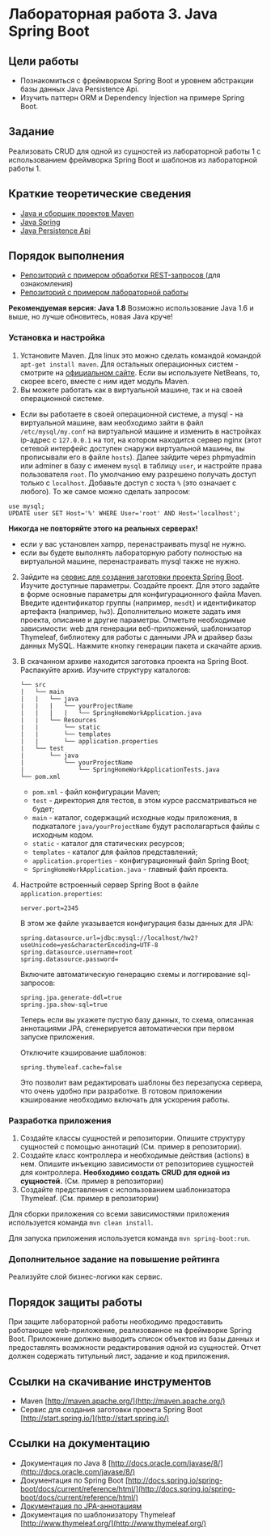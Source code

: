 # Лабораторная работа 3. Java Spring Boot

## Цели работы
- Познакомиться с фреймворком Spring Boot и уровнем абстракции базы данных Java Persistence Api.
- Изучить паттерн ORM и Dependency Injection на примере Spring Boot.

## Задание
Реализовать CRUD для одной из сущностей из лабораторной работы 1 с использованием фреймворка Spring Boot и шаблонов из лабораторной работы 1.

## Краткие теоретические сведения

- [Java и сборщик проектов Maven](/mesdt/course/wiki/Java) 
- [Java Spring](/mesdt/course/wiki/Cheat-list-Spring-annotations) 
- [Java Persistence Api](/mesdt/course/wiki/Cheat-list-JPA) 

## Порядок выполнения
- [Репозиторий с примером обработки REST-запросов ](https://github.com/mesdt/calculator) (для ознакомления)
- [Репозиторий с примером лабораторной работы ](https://github.com/mesdt/hw2)

**Рекомендуемая версия: Java 1.8** Возможно использование Java 1.6 и выше, но лучше обновитесь, новая Java круче!

### Установка и настройка 
1. Установите Maven.  Для linux это можно сделать командой командой `apt-get install maven`. Для остальных операционных систем - смотрите на [официальном сайте](http://maven.apache.org/). Если вы используете NetBeans, то, скорее всего, вместе с ним идет модуль Maven.
1. Вы можете работать как в виртуальной машине, так и на своей операционной системе. 
 - Если вы работаете в своей операционной системе, а mysql - на виртуальной машине, вам необходимо зайти в файл `/etc/mysql/my.conf` на виртуальной машине и изменить в настройках ip-адрес с `127.0.0.1` на тот, на котором находится сервер nginx (этот сетевой интерфейс доступен снаружи виртуальной машины, вы прописывали его в файле `hosts`). Далее зайдите через phpmyadmin или adminer в базу с именем `mysql` в таблицу `user`, и настройте права пользователя `root`. По умолчанию ему разрешено получать доступ только с `localhost`. Добавьте доступ с хоста `%` (это означает с любого). То же самое можно сделать запросом:
 ```
 use mysql;
 UPDATE user SET Host='%' WHERE User='root' AND Host='localhost';
 ``` 
 **Никогда не повторяйте этого на реальных серверах!**
 - если у вас установлен xampp, перенастраивать mysql не нужно.
 - если вы будете выполнять лабораторную работу полностью на виртуальной машине, перенастраивать mysql также не нужно.
2. Зайдите на [cервис для создания заготовки проекта Spring Boot](http://start.spring.io/). Изучите доступные параметры. Создайте проект. Для этого задайте в форме основные параметры для конфигурационного файла Maven. Введите идентификатор группы (например, `mesdt`) и идентификатор артефакта (например, `hw3`). Дополнительно можете задать имя проекта, описание и другие параметры. Отметьте необходимые зависимости: web для генерации веб-приложений, шаблонизатор Thymeleaf, библиотеку для работы с данными JPA и драйвер базы данных MySQL. Нажмите кнопку генерации пакета и скачайте архив.  
3. В скачанном архиве находится заготовка проекта на Spring Boot. Распакуйте архив. Изучите структуру каталогов:
	```
	└── src
	|	└── main
	|	|   └── java
	|	|   |   └── yourProjectName
	|	|	|	|	└── SpringHomeWorkApplication.java
	|	|	└── Resources
	|	|		└── static
	|	|		└── templates
	|	|		└── application.properties
	|	└── test
	|		└── java
	|			└── yourProjectName	
	|				└── SpringHomeWorkApplicationTests.java
	└──	pom.xml		
	```

	- `pom.xml` - файл конфигурации Maven;
	- `test` - директория для тестов, в этом курсе рассматриваться не будет;
	- `main` - каталог, содержащий исходные коды приложения, в подкаталоге `java/yourProjectName` будут располагарться файлы с исходным кодом.
	- `static` - каталог для статических ресурсов;
	- `templates` - каталог для файлов представлений;
	- `application.properties` - конфигурационный файл Spring Boot;
	- `SpringHomeWorkApplication.java` - главный файл проекта.
4. Настройте встроенный сервер Spring Boot в файле `application.properties`:
	
	```
	server.port=2345
	```
	
	В этом же файле указывается конфигурация базы данных для JPA:
	
	```
	spring.datasource.url=jdbc:mysql://localhost/hw2?useUnicode=yes&characterEncoding=UTF-8
	spring.datasource.username=root
	spring.datasource.password=
	```
	
	Включите автоматическую генерацию схемы и логгирование sql-запросов:	
	```
	spring.jpa.generate-ddl=true
	spring.jpa.show-sql=true
	```

	Теперь если вы укажете пустую базу данных, то схема, описанная аннотациями JPA, сгенерируется автоматически при первом запуске приложения.

	Отключите кэширование шаблонов:  	
	```
	spring.thymeleaf.cache=false
	```
	Это позволит вам редактировать шаблоны без перезапуска сервера, что очень удобно при разработке. В готовом приложении кэширование необходимо включать для ускорения работы.

### Разработка приложения
1. Создайте классы сущностей и репозитории. Опишите структуру сущностей с помощью аннотаций (См. пример в репозитории). 
1. Создайте класс контроллера и необходимые действия (actions) в нем. Опишите инъекцию зависимости от репозиториев сущностей для контроллера. **Необходимо создать CRUD для одной из сущностей.** (См. пример в репозитории)
1. Создайте представления с использованием шаблонизатора Thymeleaf. (См. пример в репозитории)

Для сборки приложения со всеми зависимостями приложения используется команда `mvn clean install`.

Для запуска приложения используется команда `mvn spring-boot:run`.

### Дополнительное задание на повышение рейтинга
Реализуйте слой бизнес-логики как сервис.

## Порядок защиты работы
При защите лабораторной работы необходимо предоставить работающее web-приложение, реализованное на фреймворке Spring Boot. Приложение должно выводить список объектов из базы данных и предоставлять возмжности редактирования одной из сущностей.
Отчет должен содержать титульный лист, задание и код приложения.

## Ссылки на скачивание инструментов
- Maven [http://maven.apache.org/](http://maven.apache.org/)
- Сервис для создания заготовки проекта Spring Boot [http://start.spring.io/](http://start.spring.io/)

## Ссылки на документацию
- Документация по Java 8 [http://docs.oracle.com/javase/8/](http://docs.oracle.com/javase/8/)
- Документация по Spring Boot [http://docs.spring.io/spring-boot/docs/current/reference/html/](http://docs.spring.io/spring-boot/docs/current/reference/html/)
- [Документация по JPA-аннотациям](http://www.oracle.com/technetwork/middleware/ias/toplink-jpa-annotations-096251.html)
- Документация по шаблонизатору Thymeleaf [http://www.thymeleaf.org/](http://www.thymeleaf.org/)